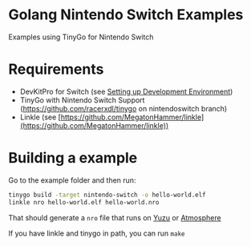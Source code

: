# Golang Nintendo Switch Examples

Examples using TinyGo for Nintendo Switch

# Requirements

*   DevKitPro for Switch (see [Setting up Development Environment](https://switchbrew.org/wiki/Setting_up_Development_Environment))
*   TinyGo with Nintendo Switch Support (https://github.com/racerxdl/tinygo on nintendoswitch branch)
*   Linkle (see [https://github.com/MegatonHammer/linkle](https://github.com/MegatonHammer/linkle))

# Building a example

Go to the example folder and then run:

```bash
tinygo build -target nintendo-switch -o hello-world.elf
linkle nro hello-world.elf hello-world.nro
```

That should generate a `nro` file that runs on [Yuzu](https://yuzu-emu.org/) or [Atmosphere](https://github.com/Atmosphere-NX/Atmosphere/)

If you have linkle and tinygo in path, you can run `make`